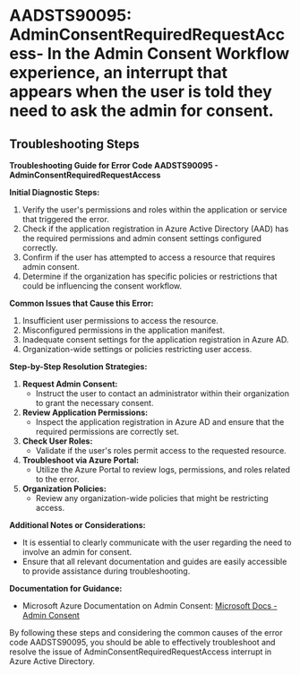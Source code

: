 # AADSTS90095: AdminConsentRequiredRequestAccess-  In the Admin Consent Workflow experience, an interrupt that appears when the user is told they need to ask the admin for consent.


## Troubleshooting Steps
**Troubleshooting Guide for Error Code AADSTS90095 - AdminConsentRequiredRequestAccess**

**Initial Diagnostic Steps:**
1. Verify the user's permissions and roles within the application or service that triggered the error.
2. Check if the application registration in Azure Active Directory (AAD) has the required permissions and admin consent settings configured correctly.
3. Confirm if the user has attempted to access a resource that requires admin consent.
4. Determine if the organization has specific policies or restrictions that could be influencing the consent workflow.

**Common Issues that Cause this Error:**
1. Insufficient user permissions to access the resource.
2. Misconfigured permissions in the application manifest.
3. Inadequate consent settings for the application registration in Azure AD.
4. Organization-wide settings or policies restricting user access.

**Step-by-Step Resolution Strategies:**
1. **Request Admin Consent:**
   - Instruct the user to contact an administrator within their organization to grant the necessary consent.
2. **Review Application Permissions:**
   - Inspect the application registration in Azure AD and ensure that the required permissions are correctly set.
3. **Check User Roles:**
   - Validate if the user's roles permit access to the requested resource.
4. **Troubleshoot via Azure Portal:**
   - Utilize the Azure Portal to review logs, permissions, and roles related to the error.
5. **Organization Policies:**
   - Review any organization-wide policies that might be restricting access.

**Additional Notes or Considerations:**
- It is essential to clearly communicate with the user regarding the need to involve an admin for consent.
- Ensure that all relevant documentation and guides are easily accessible to provide assistance during troubleshooting.

**Documentation for Guidance:**
- Microsoft Azure Documentation on Admin Consent: [Microsoft Docs - Admin Consent](https://docs.microsoft.com/en-us/azure/active-directory/develop/v2-admin-consent)

By following these steps and considering the common causes of the error code AADSTS90095, you should be able to effectively troubleshoot and resolve the issue of AdminConsentRequiredRequestAccess interrupt in Azure Active Directory.